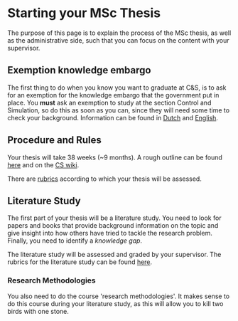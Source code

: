 # Starting your MSc Thesis

The purpose of this page is to explain the process of the MSc thesis, as well as the administrative side, such that you can focus on the content with your supervisor.

## Exemption knowledge embargo
The first thing to do when you know you want to graduate at C&S, is to ask for an exemption for the knowledge embargo that the government put in place.
You **must** ask an exemption to study at the section Control and Simulation, so do this as soon as you can, since they will need some time to check your background. Information can be found in [Dutch](https://www.rijksoverheid.nl/wetten-en-regelingen/productbeschrijvingen/ontheffing-kennisembargo-voor-bepaalde-technische-en-nucleaire-studies) and [English](https://www.government.nl/topics/secondary-vocational-education-mbo-and-higher-education/exemption-certain-engineering-or-nuclear-related-courses-of-study/request-a-knowledge-embargo-exemption-for-technical-and-nuclear-studies).

## Procedure and Rules

Your thesis will take 38 weeks (~9 months). A rough outline can be found [here](https://www.tudelft.nl/studenten/faculteiten/lr-studentenportal/onderwijs/master/thesis) and on the [CS wiki](https://cs.lr.tudelft.nl/education/msc-thesis-2/).

There are [rubrics](https://d1rkab7tlqy5f1.cloudfront.net/Studentenportal/Faculteitspecifiek/LR/Onderwijs/2.pdf) according to which your thesis will be assessed.

## Literature Study

The first part of your thesis will be a literature study.
You need to look for papers and books that provide background information on the topic and give insight into how others have tried to tackle the research problem. Finally, you need to identify a *knowledge gap*.

The literature study will be assessed and graded by your supervisor.
The rubrics for the literature study can be found [here](https://d1rkab7tlqy5f1.cloudfront.net/Studentenportal/Faculteitspecifiek/LR/Onderwijs/Ae_-_Literature_Survey_-_Rubrics.pdf).

### Research Methodologies
You also need to do the course 'research methodologies'.
It makes sense to do this course during your literature study, as this will allow you to kill two birds with one stone.